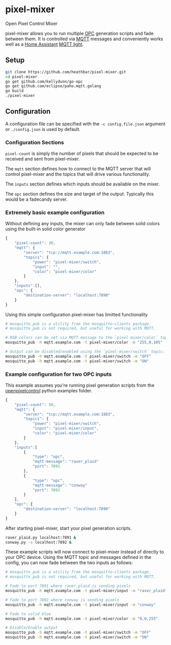 # pixel-mixer
Open Pixel Control Mixer

pixel-mixer allows you to run multiple [OPC](http://openpixelcontrol.org/) generation scripts and fade between them. It is controlled via [MQTT](http://mqtt.org/) messages and conveniently works well as a [Home Assistant](https://home-assistant.io/) [MQTT light](https://home-assistant.io/components/light.mqtt/).

## Setup
```bash
git clone https://github.com/heathbar/pixel-mixer.git
cd pixel-mixer
go get github.com/kellydunn/go-opc
go get github.com/eclipse/paho.mqtt.golang
go build
./pixel-mixer
```

## Configuration
A configuration file can be specified with the `-c config.file.json` argument or `./config.json` is used by default.

### Configuration Sections 
`pixel-count` is simply the number of pixels that should be expected to be received and sent from pixel-mixer.

The `mqtt` section defines how to connect to the MQTT server that will control pixel-mixer and the topics that will drive various functionality.

The `inputs` section defines which inputs should be available on the mixer. 

The `opc` section defines the size and target of the output. Typically this would be a fadecandy server.

### Extremely basic example configuration
Without defining any inputs, the mixer can only fade between solid colors using the built-in solid color generator
```JavaScript
{
    "pixel-count": 30,
    "mqtt": {
        "server": "tcp://mqtt.example.com:1883",
        "topics": {
            "power": "pixel-mixer/switch",
            "input": "",
            "color": "pixel-mixer/color"
        }
    },
    "inputs":[],
    "opc": {
        "destination-server": "localhost:7890"
    }
}
```
Using this simple configuration pixel-mixer has limitted functionality
```bash
# mosquitto_pub is a utility from the mosquitto-clients package.
# mosquitto_pub is not required, but useful for working with MQTT.

# RGB colors can be set via MQTT message to the `pixel-mixer/color` topic:
mosquitto_pub -h mqtt.example.com -t pixel-mixer/color -m "255,0,105"

# Output can be disabled/enabled using the `pixel-mixer/switch` topic:
mosquitto_pub -h mqtt.example.com -t pixel-mixer/switch -m "OFF"
mosquitto_pub -h mqtt.example.com -t pixel-mixer/switch -m "ON"
```


### Example configuration for two OPC inputs
This example assumes you're running pixel generation scripts from the [openpixelcontrol](https://github.com/zestyping/openpixelcontrol) python examples folder.
```JavaScript
{
    "pixel-count": 30,
    "mqtt": {
        "server": "tcp://mqtt.example.com:1883",
        "topics": {
            "power": "pixel-mixer/switch",
            "input": "pixel-mixer/input",
            "color": "pixel-mixer/color"
        }
    },
    "inputs":[
        {
            "type": "opc",
            "mqtt-message": "raver_plaid"
            "port": 7891
        },
        {
            "type": "opc",
            "mqtt-message": "conway"
            "port": 7892
        }
    ],
    "opc": {
        "destination-server": "localhost:7890"
    }
}
```
After starting pixel-mixer, start your pixel generation scripts.
```bash
raver_plaid.py localhost:7891 &
conway.py -s localhost:7892 &
```

These example scripts will now connect to pixel-mixer instead of directly to your OPC device. Using the MQTT topic and messages defined in the config, you can now fade between the two inputs as follows:

```bash
# mosquitto_pub is a utility from the mosquitto-clients package.
# mosquitto_pub is not required, but useful for working with MQTT.

# Fade to port 7891 where raver_plaid is sending pixels
mosquitto_pub -h mqtt.example.com -t pixel-mixer/input -m "raver_plaid"

# Fade to port 7892 where conway is sending pixels
mosquitto_pub -h mqtt.example.com -t pixel-mixer/input -m "conway"

# Fade to solid blue
mosquitto_pub -h mqtt.example.com -t pixel-mixer/color -m "0,0,255"

# Disable/Enable output
mosquitto_pub -h mqtt.example.com -t pixel-mixer/switch -m "OFF"
mosquitto_pub -h mqtt.example.com -t pixel-mixer/switch -m "ON"
```